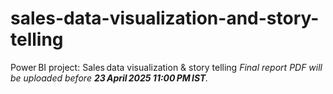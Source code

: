 # sales-data-visualization-and-story-telling
Power BI project: Sales data visualization &amp; story telling
_Final report PDF will be uploaded before **23 April 2025 11:00 PM IST**._
